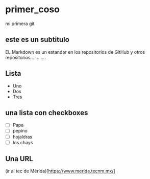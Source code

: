 # primer_coso
mi primera git 


## este es un subtitulo 
EL Markdown es un estandar en los repositorios de GitHub y otros repositorios............

## Lista 

- Uno
- Dos
- Tres

## una lista con checkboxes

- [ ] Papa
- [ ] pepino
- [ ] hojaldras
- [ ] los chays

## Una URL
(ir al tec de Mérida)[https://www.merida.tecnm.mx/]

